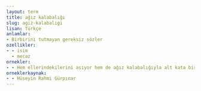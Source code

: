 ```yaml
---
layout: term
title: ağız kalabalığı
slug: agiz-kalabaligi
lisan: Türkçe
anlamlar:
- Birbirini tutmayan gereksiz sözler
ozellikler:
- - isim
  - mecaz
ornekler:
- - Hem ellerindekilerini asıyor hem de ağız kalabalığıyla alt kata bir şeyler söylüyordu.
orneklerkaynak:
- - Hüseyin Rahmi Gürpınar
---
```

